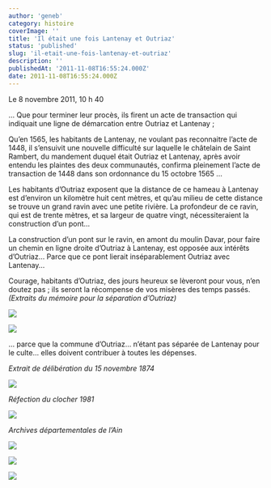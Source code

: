 ```yaml
---
author: 'geneb'
category: histoire
coverImage: ''
title: 'Il était une fois Lantenay et Outriaz'
status: 'published'
slug: 'il-etait-une-fois-lantenay-et-outriaz'
description: ''
publishedAt: '2011-11-08T16:55:24.000Z'
date: 2011-11-08T16:55:24.000Z
---
```


Le 8 novembre 2011, 10 h 40

… Que pour terminer leur procès, ils firent un acte de transaction qui indiquait une ligne de démarcation entre Outriaz et Lantenay ;

Qu’en 1565, les habitants de Lantenay, ne voulant pas reconnaitre l’acte de 1448, il s’ensuivit une nouvelle difficulté sur laquelle le châtelain de Saint Rambert, du mandement duquel était Outriaz et Lantenay, après avoir entendu les plaintes des deux communautés, confirma pleinement l’acte de transaction de 1448 dans son ordonnance du 15 octobre 1565 …

Les habitants d’Outriaz exposent que la distance de ce hameau à Lantenay est d’environ un kilomètre huit cent mètres, et qu’au milieu de cette distance se trouve un grand ravin avec une petite rivière. La profondeur de ce ravin, qui est de trente mètres, et sa largeur de quatre vingt, nécessiteraient la construction d’un pont…

La construction d’un pont sur le ravin, en amont du moulin Davar, pour faire un chemin en ligne droite d’Outriaz à Lantenay, est opposée aux intérêts d’Outriaz… Parce que ce pont lierait inséparablement Outriaz avec Lantenay…

Courage, habitants d’Outriaz, des jours heureux se lèveront pour vous, n’en doutez pas ; ils seront la récompense de vos misères des temps passés. *(Extraits du mémoire pour la séparation d’Outriaz)*


![](/img/beguelins/Windows-Live-Writer/lantenay-vu-par_A148/clip_image002_6_.jpg)


![](/img/beguelins/Windows-Live-Writer/lantenay-vu-par_A148/clip_image004_2.jpg)

… parce que la commune d’Outriaz… n’étant pas séparée de Lantenay pour le culte… elles doivent contribuer à toutes les dépenses.

*Extrait de délibération du 15 novembre 1874*


![](/img/beguelins/Windows-Live-Writer/lantenay-vu-par_A148/clip_image006_2.jpg)

*Réfection du clocher 1981*


![](/img/beguelins/Windows-Live-Writer/lantenay-vu-par_A148/clip_image008_2.jpg)

*Archives départementales de l’Ain*


![](/img/beguelins/Windows-Live-Writer/lantenay-vu-par_A148/clip_image010_2.jpg)


![](/img/beguelins/Windows-Live-Writer/lantenay-vu-par_A148/clip_image014_2.jpg)


![](/img/beguelins/Windows-Live-Writer/lantenay-vu-par_A148/clip_image012_2.jpg)
